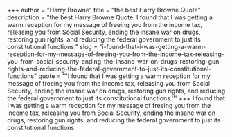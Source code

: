 +++
author = "Harry Browne"
title = "the best Harry Browne Quote"
description = "the best Harry Browne Quote: I found that I was getting a warm reception for my message of freeing you from the income tax, releasing you from Social Security, ending the insane war on drugs, restoring gun rights, and reducing the federal government to just its constitutional functions."
slug = "i-found-that-i-was-getting-a-warm-reception-for-my-message-of-freeing-you-from-the-income-tax-releasing-you-from-social-security-ending-the-insane-war-on-drugs-restoring-gun-rights-and-reducing-the-federal-government-to-just-its-constitutional-functions"
quote = '''I found that I was getting a warm reception for my message of freeing you from the income tax, releasing you from Social Security, ending the insane war on drugs, restoring gun rights, and reducing the federal government to just its constitutional functions.'''
+++
I found that I was getting a warm reception for my message of freeing you from the income tax, releasing you from Social Security, ending the insane war on drugs, restoring gun rights, and reducing the federal government to just its constitutional functions.
